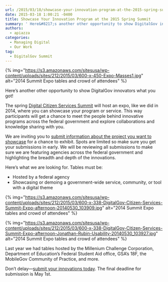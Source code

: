 ```yaml
---
url: /2015/03/18/showcase-your-innovation-program-at-the-2015-spring-summit/
date: 2015-03-18 1:00:21 -0400
title: Showcase Your Innovation Program at the 2015 Spring Summit
summary: ' Here&#8217;s another other opportunity to show DigitalGov innovators what you got! The spring Digital Citizen Services Summit will host an expo, like we did in 2014, where you can showcase your program or service. This way participants will get a chance to meet the'
authors:
  - apiazza
categories:
  - Managing Digital
  - Our Work
tag:
  - DigitalGov Summit
---
```


{% img="https://s3.amazonaws.com/sitesusa/wp-content/uploads/sites/212/2015/03/600-x-450-Expo-Masses1.jpg" alt="2014 Summit Expo tables and crowd of attendees" %}

Here&#8217;s another other opportunity to show DigitalGov innovators what you got!

The spring [Digital Citizen Services Summit](https://www.WHATEVER/event/2015-digitalgov-citizen-services-summit/ "Spring 2015 DigitalGov Citizen Services Summit") will host an expo, like we did in 2014, where you can showcase your program or service. This way participants will get a chance to meet the people behind innovative programs across the federal government and explore collaborations and knowledge sharing with you.

We are inviting you to [submit information about the project you want to showcase](https://www.surveymonkey.com/s/digitalgov-expo) for a chance to exhibit. Spots are limited so make sure you get your submissions in early. We will be reviewing all submissions to make sure we are featuring agencies across the federal government and highlighting the breadth and depth of the innovations.

Here&#8217;s what we are looking for. Tables must be:

  * Hosted by a federal agency
  * Showcasing or demoing a government-wide service, community, or tool with a digital theme

{% img="https://s3.amazonaws.com/sitesusa/wp-content/uploads/sites/212/2015/03/600-x-338-DigitalGov-Citizen-Services-Summit-Expo-afternoon-20140530_103909.jpg" alt="2014 Summit Expo tables and crowd of attendees" %}

{% img="https://s3.amazonaws.com/sitesusa/wp-content/uploads/sites/212/2015/03/600-x-338-DigitalGov-Citizen-Services-Summit-Expo-afternoon-Jonathan-Rubin-Usability-20140530_103927.jpg" alt="2014 Summit Expo tables and crowd of attendees" %}

Last year we had tables hosted by the Millenium Challenge Corporation, Department of Education&#8217;s Federal Student Aid office, GSA&#8217;s 18F, the MobileGov Community of Practice, and more.

Don&#8217;t delay—[submit your innovations today](https://www.surveymonkey.com/s/digitalgov-expo). The final deadline for submission is May 1st.
